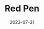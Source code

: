---
date: "2023-07-31"
title: Red Pen
link: https://obsidian.md/plugins?id=red-pen
github: https://github.com/lucasmelin/red-pen
summary: An [Obsidian plugin](https://obsidian.md/plugins?id=red-pen) that acts as a proofreader for your writing.
---
